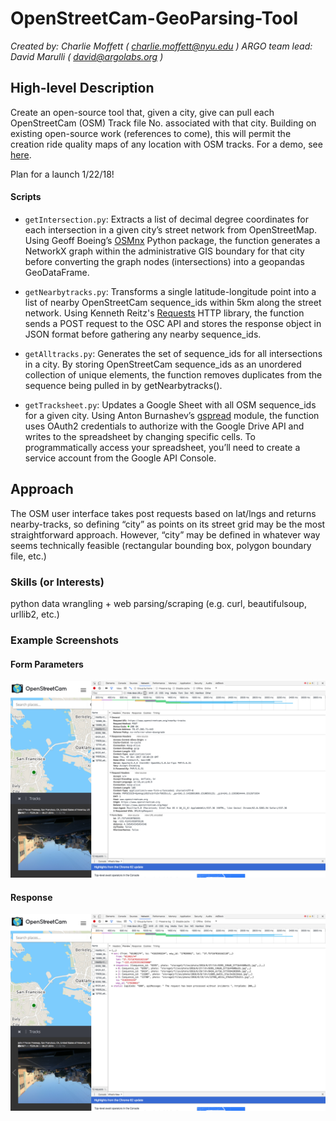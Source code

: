 # OpenStreetCam-GeoParsing-Tool
_Created by: Charlie Moffett ( charlie.moffett@nyu.edu )_
_ARGO team lead: David Marulli ( david@argolabs.org )_


## High-level Description
Create an open-source tool that, given a city, give can pull each OpenStreetCam (OSM) Track file No. associated with that city. Building on existing open-source work (references to come), this will permit the creation ride quality maps of any location with OSM tracks. For a demo, see [here](https://demo.streetsdatacollaborative.org/commute/).

Plan for a launch 1/22/18!

#### Scripts
- `getIntersection.py`: Extracts a list of decimal degree coordinates for each intersection in a given city’s street network from OpenStreetMap. Using Geoff Boeing’s [OSMnx](https://github.com/gboeing/osmnx) Python package, the function generates a NetworkX graph within the administrative GIS boundary for that city before converting the graph nodes (intersections) into a geopandas GeoDataFrame.

- `getNearbytracks.py`: Transforms a single latitude-longitude point into a list of nearby OpenStreetCam sequence_ids within 5km along the street network. Using Kenneth Reitz's [Requests](http://docs.python-requests.org/en/master/) HTTP library, the function sends a POST request to the OSC API and stores the response object in JSON format before gathering any nearby sequence_ids.

- `getAlltracks.py`: Generates the set of sequence_ids for all intersections in a city. By storing OpenStreetCam sequence_ids as an unordered collection of unique elements, the function removes duplicates from the sequence being pulled in by getNearbytracks().

- `getTracksheet.py`: Updates a Google Sheet with all OSM sequence_ids for a given city. Using Anton Burnashev’s [gspread](https://gspread.readthedocs.io/en/latest/) module, the function uses OAuth2 credentials to authorize with the Google Drive API and writes to the spreadsheet by changing specific cells. To programmatically access your spreadsheet, you’ll need to create a service account from the Google API Console.


## Approach

The OSM user interface takes post requests based on lat/lngs and returns nearby-tracks, so defining “city” as points on its street grid may be the most straightforward approach. However, “city” may be defined in whatever way seems technically feasible (rectangular bounding box, polygon boundary file, etc.)

### Skills (or Interests)
python data wrangling + web parsing/scraping (e.g. curl, beautifulsoup, urllib2, etc.)

### Example Screenshots
#### Form Parameters
![post request form](./img/post_req_example_form.png?raw=true "Form Parameters")

#### Response
![post request response](./img/post_req_example_response.png?raw=true "Response")
